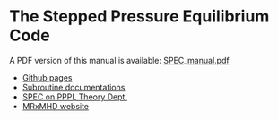 # The Stepped Pressure Equilibrium Code

A PDF version of this manual is available: [SPEC_manual.pdf](https://princetonuniversity.github.io/SPEC/SPEC_manual.pdf)

- [Github pages](https://princetonuniversity.github.io/SPEC/)
- [Subroutine documentations](https://princetonuniversity.github.io/SPEC/subroutines.html)
- [SPEC on PPPL Theory Dept.](https://theory.pppl.gov/research/research.php?rid=10#h5)
- [MRxMHD website](https://w3.pppl.gov/~shudson/Spec/spec.html)
